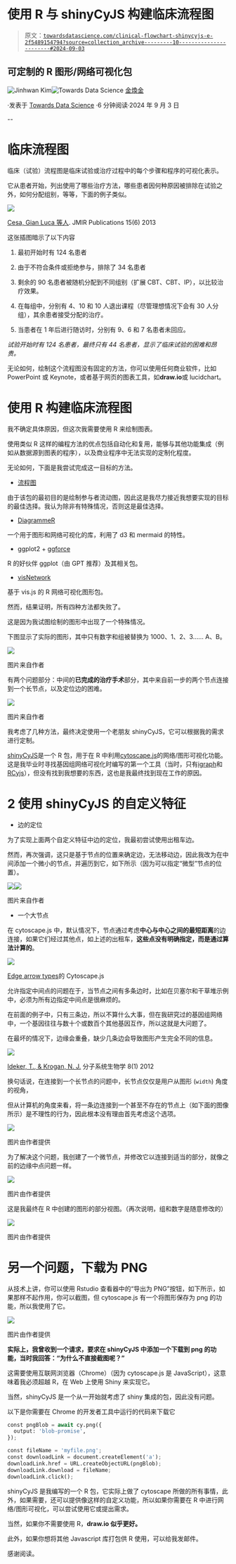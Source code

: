 # 使用 R 与 shinyCyJS 构建临床流程图

> 原文：[`towardsdatascience.com/clinical-flowchart-shinycyjs-e-2f5489154794?source=collection_archive---------10-----------------------#2024-09-03`](https://towardsdatascience.com/clinical-flowchart-shinycyjs-e-2f5489154794?source=collection_archive---------10-----------------------#2024-09-03)

## 可定制的 R 图形/网络可视化包

[](https://jhk0530.medium.com/?source=post_page---byline--2f5489154794--------------------------------)![Jinhwan Kim](https://jhk0530.medium.com/?source=post_page---byline--2f5489154794--------------------------------)[](https://towardsdatascience.com/?source=post_page---byline--2f5489154794--------------------------------)![Towards Data Science](https://towardsdatascience.com/?source=post_page---byline--2f5489154794--------------------------------) [金煥金](https://jhk0530.medium.com/?source=post_page---byline--2f5489154794--------------------------------)

·发表于 [Towards Data Science](https://towardsdatascience.com/?source=post_page---byline--2f5489154794--------------------------------) ·6 分钟阅读·2024 年 9 月 3 日

--

# 临床流程图

临床（试验）流程图是临床试验或治疗过程中的每个步骤和程序的可视化表示。

它从患者开始，列出使用了哪些治疗方法，哪些患者因何种原因被排除在试验之外，如何分配组别，等等，下面的例子类似。

![](img/746cddecc4f78642a9a5a0c89bdd7838.png)

[Cesa, Gian Luca 等人](https://www.jmir.org/2013/6/e113/). JMIR Publications 15(6) 2013

这张插图暗示了以下内容

1.  最初开始时有 124 名患者

1.  由于不符合条件或拒绝参与，排除了 34 名患者

1.  剩余的 90 名患者被随机分配到不同组别（扩展 CBT、CBT、IP），以比较治疗效果。

1.  在每组中，分别有 4、10 和 10 人退出课程（尽管理想情况下会有 30 人分组），其余患者接受分配的治疗。

1.  当患者在 1 年后进行随访时，分别有 9、6 和 7 名患者未回应。

*试验开始时有 124 名患者，最终只有 44 名患者，显示了临床试验的困难和昂贵。*

无论如何，绘制这个流程图没有固定的方法，你可以使用任何商业软件，比如 PowerPoint 或 Keynote，或者基于网页的图表工具，如**draw.io**或 lucidchart。

# 使用 R 构建临床流程图

我不确定具体原因，但这次我需要使用 R 来绘制图表。

使用类似 R 这样的编程方法的优点包括自动化和复用，能够与其他功能集成（例如从数据源到图表的程序），以及商业程序中无法实现的定制化程度。

无论如何，下面是我尝试完成这一目标的方法。

+   [流程图](https://github.com/bruigtp/flowchart/)

由于该包的最初目的是绘制参与者流动图，因此这是我尽力接近我想要实现的目标的最佳选择。我认为除非有特殊情况，否则这是最佳选择。

+   [DiagrammeR](https://github.com/rich-iannone/DiagrammeR/)

一个用于图形和网络可视化的库，利用了 d3 和 mermaid 的特性。

+   ggplot2 + [ggforce](https://github.com/thomasp85/ggforce)

R 的好伙伴 ggplot（由 GPT 推荐）及其相关包。

+   [visNetwork](https://github.com/datastorm-open/visNetwork)

基于 vis.js 的 R 网络可视化图形包。

然而，结果证明，所有四种方法都失败了。

这是因为我试图绘制的图形中出现了一个特殊情况。

下图显示了实际的图形，其中只有数字和组被替换为 1000、1、2、3…… A、B。

![](img/016e612bd2311ba14f738932cc947dd7.png)

图片来自作者

有两个问题部分：中间的**已完成的治疗手术**部分，其中来自前一步的两个节点连接到一个长节点，以及定位边的困难。

![](img/04cdc6a40c8db3327eb8f80d2f87578d.png)

图片来自作者

我考虑了几种方法，最终决定使用一个老朋友 shinyCyJS，它可以根据我的需求进行定制。

[shinyCyJS](https://github.com/jhk0530/shinyCyJS)是一个 R 包，用于在 R 中利用[cytoscape.js](https://js.cytoscape.org/)的网络/图形可视化功能。这是我毕业时寻找基因组网络可视化时编写的第一个工具（当时，只有[igraph](https://github.com/igraph/rigraph)和[RCyjs](https://bioconductor.org/packages/release/bioc/html/RCyjs.html)），但没有找到我想要的东西，这也是我最终找到现在工作的原因。

# 2 使用 shinyCyJS 的自定义特征

+   边的定位

为了实现上面两个自定义特征中边的定位，我最初尝试使用出租车边。

然而，再次强调，这只是基于节点的位置来确定边，无法移动边，因此我改为在中间添加一个微小的节点，并遍历到它，如下所示（因为可以指定“微型”节点的位置）。

![](img/babadb179203976e4b121a8bbded6abd.png)![](img/42277c7591b1d66da5c96ca2186d78cf.png)

图片来自作者

+   一个大节点

在 cytoscape.js 中，默认情况下，节点通过考虑**中心与中心之间的最短距离**的边连接，如果它们经过其他点，如上述的出租车，**这些点没有明确指定，而是通过算法计算的**。

![](img/8644b2d457d7368f9e2cc7a332339188.png)

[Edge arrow types](https://js.cytoscape.org/demos/edge-arrows/)的 Cytoscape.js

允许指定中间点的问题在于，当节点之间有多条边时，比如在贝塞尔和干草堆示例中，必须为所有边指定中间点是很麻烦的。

在前面的例子中，只有三条边，所以不算什么大事，但在我研究过的基因组网络中，一个基因往往与数十个或数百个其他基因互作，所以这就是大问题了。

在最坏的情况下，边缘会重叠，缺少几条边会导致图形产生完全不同的信息。

![](img/327075482d992cced5961cdce0e739ff.png)

[Ideker, T., & Krogan, N. J.](https://www.embopress.org/doi/full/10.1038/msb.2011.99) 分子系统生物学 8(1) 2012

换句话说，在连接到一个长节点的问题中，长节点仅仅是用户从图形 (`width`) 角度的视角，

但从计算机的角度来看，将一条边连接到一个甚至不存在的节点上（如下面的图像所示）是不理性的行为，因此根本没有理由首先考虑这个选项。

![](img/737e59fbe58d29be0a3eb076f2d7ae88.png)

图片由作者提供

为了解决这个问题，我创建了一个微节点，并修改它以连接到适当的部分，就像之前的边缘中点问题一样。

![](img/f3684ec9694dbe5d039a51fe3feb55b2.png)

图片由作者提供

这是我最终在 R 中创建的图形的部分视图。（再次说明，组和数字是随意修改的）

![](img/133e2f8d8cee75d916a2ee92b09063f3.png)

图片由作者提供

# 另一个问题，下载为 PNG

从技术上讲，你可以使用 Rstudio 查看器中的“导出为 PNG”按钮，如下所示，如果那样不起作用，你可以截图，但 cytoscape.js 有一个将图形保存为 png 的功能，所以我使用了它。

![](img/ed572ffe8e4f78fc955df54632aa1924.png)

图片由作者提供

**实际上，我曾收到一个请求，要求在 shinyCyJS 中添加一个下载到 png 的功能，当时我回答：“为什么不直接截图呢？”**

这需要使用互联网浏览器（Chrome）（因为 cytoscape.js 是 JavaScript），这意味着我必须超越 R，在 Web 上使用 Shiny 来实现它。

当然，shinyCyJS 是一个从一开始就考虑了 shiny 集成的包，因此没有问题。

以下是你需要在 Chrome 的开发者工具中运行的代码来下载它

```py
const pngBlob = await cy.png({
  output: 'blob-promise',
});

const fileName = 'myfile.png';
const downloadLink = document.createElement('a');
downloadLink.href = URL.createObjectURL(pngBlob);
downloadLink.download = fileName;
downloadLink.click();
```

shinyCyJS 是我编写的一个 R 包，它实际上做了 cytoscape 所做的所有事情，此外，如果需要，还可以提供像这样的自定义功能，所以如果你需要在 R 中进行网络/图形可视化，可以尝试使用它或提出需求。

当然，如果你不需要使用 R，**draw.io 似乎更好。**

此外，如果你想将其他 Javascript 库打包供 R 使用，可以给我发邮件。

感谢阅读。
